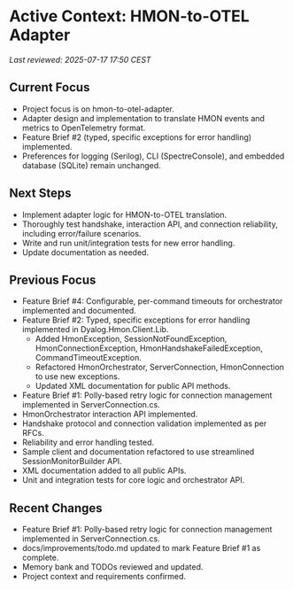 # Active Context: HMON-to-OTEL Adapter

_Last reviewed: 2025-07-17 17:50 CEST_

## Current Focus
- Project focus is on hmon-to-otel-adapter.
- Adapter design and implementation to translate HMON events and metrics to OpenTelemetry format.
- Feature Brief #2 (typed, specific exceptions for error handling) implemented.
- Preferences for logging (Serilog), CLI (SpectreConsole), and embedded database (SQLite) remain unchanged.

## Next Steps
- Implement adapter logic for HMON-to-OTEL translation.
- Thoroughly test handshake, interaction API, and connection reliability, including error/failure scenarios.
- Write and run unit/integration tests for new error handling.
- Update documentation as needed.

## Previous Focus
- Feature Brief #4: Configurable, per-command timeouts for orchestrator implemented and documented.
- Feature Brief #2: Typed, specific exceptions for error handling implemented in Dyalog.Hmon.Client.Lib.
  - Added HmonException, SessionNotFoundException, HmonConnectionException, HmonHandshakeFailedException, CommandTimeoutException.
  - Refactored HmonOrchestrator, ServerConnection, HmonConnection to use new exceptions.
  - Updated XML documentation for public API methods.
- Feature Brief #1: Polly-based retry logic for connection management implemented in ServerConnection.cs.
- HmonOrchestrator interaction API implemented.
- Handshake protocol and connection validation implemented as per RFCs.
- Reliability and error handling tested.
- Sample client and documentation refactored to use streamlined SessionMonitorBuilder API.
- XML documentation added to all public APIs.
- Unit and integration tests for core logic and orchestrator API.

## Recent Changes
- Feature Brief #1: Polly-based retry logic for connection management implemented in ServerConnection.cs.
- docs/improvements/todo.md updated to mark Feature Brief #1 as complete.
- Memory bank and TODOs reviewed and updated.
- Project context and requirements confirmed.
